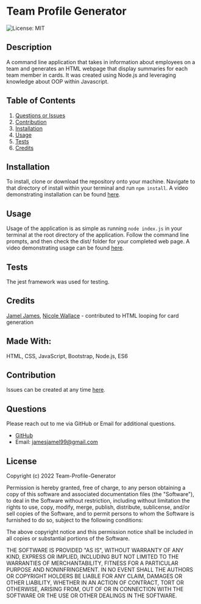 # Team Profile Generator 

![License: MIT](https://img.shields.io/badge/License-MIT-yellow.svg)

## Description
A command line application that takes in information about employees on a team and generates an HTML webpage that display summaries for each team member in cards. It was created using Node.js and leveraging knowledge about OOP within Javascript.
## Table of Contents
1. [Questions or Issues](#Questions)
2. [Contribution](#Contribution)
3. [Installation](#Installation)
4. [Usage](#Usage)
5. [Tests](#Tests)
6. [Credits](#Credits)
## Installation
To install, clone or download the repository onto your machine. Navigate to that directory of install within your terminal and run `npm install`. A video demonstrating installation can be found [here]().
## Usage
Usage of the application is as simple as running `node index.js` in your terminal at the root directory of the application. Follow the command line prompts, and then check the dist/ folder for your completed web page. A video demonstrating usage can be found [here]().
## Tests
The jest framework was used for testing.
## Credits
[Jamel James](https://github.com/jrj-sys), [Nicole Wallace](https://github.com/nicolewallace09) - contributed to HTML looping for card generation
## Made With:
HTML, CSS, JavaScript, Bootstrap, Node.js, ES6
## Contribution 
Issues can be created at any time [here](https://github.com/jrj-sys/Team-Profile-Generator/issues).
## Questions
Please reach out to me via GitHub or Email for additional questions.

- [GitHub](https://github.com/jrj-sys)
- Email: jamesjamel99@gmail.com

## License
Copyright (c) 2022 Team-Profile-Generator
  
Permission is hereby granted, free of charge, to any person obtaining a copy
of this software and associated documentation files (the "Software"), to deal
in the Software without restriction, including without limitation the rights
to use, copy, modify, merge, publish, distribute, sublicense, and/or sell
copies of the Software, and to permit persons to whom the Software is
furnished to do so, subject to the following conditions:
  
The above copyright notice and this permission notice shall be included in all
copies or substantial portions of the Software.
  
THE SOFTWARE IS PROVIDED "AS IS", WITHOUT WARRANTY OF ANY KIND, EXPRESS OR
IMPLIED, INCLUDING BUT NOT LIMITED TO THE WARRANTIES OF MERCHANTABILITY,
FITNESS FOR A PARTICULAR PURPOSE AND NONINFRINGEMENT. IN NO EVENT SHALL THE
AUTHORS OR COPYRIGHT HOLDERS BE LIABLE FOR ANY CLAIM, DAMAGES OR OTHER
LIABILITY, WHETHER IN AN ACTION OF CONTRACT, TORT OR OTHERWISE, ARISING FROM,
OUT OF OR IN CONNECTION WITH THE SOFTWARE OR THE USE OR OTHER DEALINGS IN THE
SOFTWARE.
